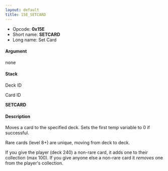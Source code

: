 ```yaml
---
layout: default
title: 15E_SETCARD
---
```


-   Opcode: **0x15E**
-   Short name: **SETCARD**
-   Long name: Set Card

#### Argument

none

#### Stack

  
Deck ID

Card ID

**SETCARD**

#### Description

Moves a card to the specified deck. Sets the first temp variable to 0 if successful.

Rare cards (level 8+) are unique, moving from deck to deck.

If you give the player (deck 240) a non-rare card, it adds one to their collection (max 100). If you give anyone else a non-rare card it *removes* one from the player's collection.
